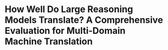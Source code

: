 # How Well Do Large Reasoning Models Translate? A Comprehensive Evaluation for Multi-Domain Machine Translation

